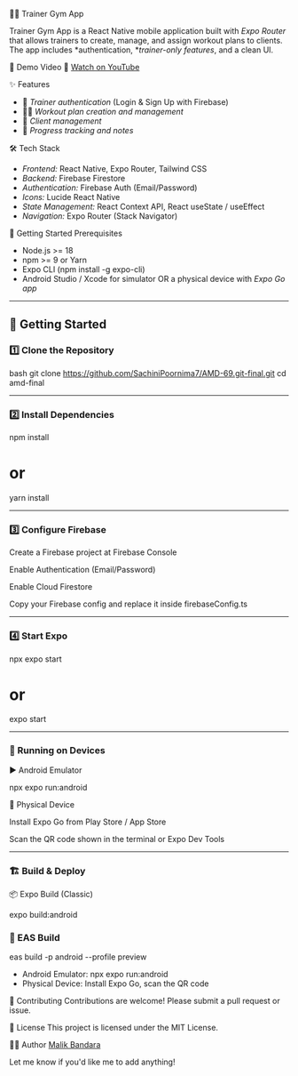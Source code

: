 🏋️‍♀️ Trainer Gym App

Trainer Gym App is a React Native mobile application built with *Expo Router* that allows trainers to create, manage, and assign workout plans to clients. The app includes *authentication, **trainer-only features*, and a clean UI.

🎥 Demo Video
📌 [Watch on YouTube](https://youtu.be/Gls0vZ-9V8I)

✨ Features
- 🔐 *Trainer authentication* (Login & Sign Up with Firebase)
- 🏋️‍♀️ *Workout plan creation and management*
- 👥 *Client management*
- 📝 *Progress tracking and notes*

🛠️ Tech Stack
- *Frontend:* React Native, Expo Router, Tailwind CSS
- *Backend:* Firebase Firestore
- *Authentication:* Firebase Auth (Email/Password)
- *Icons:* Lucide React Native
- *State Management:* React Context API, React useState / useEffect
- *Navigation:* Expo Router (Stack Navigator)

🚀 Getting Started
Prerequisites
- Node.js >= 18
- npm >= 9 or Yarn
- Expo CLI (npm install -g expo-cli)
- Android Studio / Xcode for simulator OR a physical device with *Expo Go app*



---

## 🚀 Getting Started  

### 1️⃣ Clone the Repository  
bash
git clone https://github.com/SachiniPoornima7/AMD-69.git-final.git
cd amd-final



---

### 2️⃣ Install Dependencies

npm install
# or
yarn install

---

### 3️⃣ Configure Firebase

Create a Firebase project at Firebase Console

Enable Authentication (Email/Password)

Enable Cloud Firestore

Copy your Firebase config and replace it inside firebaseConfig.ts


---

### 4️⃣ Start Expo

npx expo start
# or
expo start


---

### 📱 Running on Devices
▶️ Android Emulator

npx expo run:android

📲 Physical Device

Install Expo Go from Play Store / App Store

Scan the QR code shown in the terminal or Expo Dev Tools


---

### 🏗️ Build & Deploy
📦 Expo Build (Classic)

expo build:android

### 🚀 EAS Build

eas build -p android --profile preview

                          
- Android Emulator: npx expo run:android
- Physical Device: Install Expo Go, scan the QR code

🤝 Contributing
Contributions are welcome! Please submit a pull request or issue.

📄 License
This project is licensed under the MIT License.

👨‍💻 Author
[Malik Bandara](https://github.com/SachiniPoornima7/AMD-69.git)

Let me know if you'd like me to add anything!
